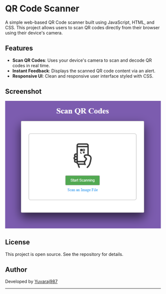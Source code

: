# QR Code Scanner

A simple web-based QR Code scanner built using JavaScript, HTML, and CSS. This project allows users to scan QR codes directly from their browser using their device's camera.

## Features

- **Scan QR Codes**: Uses your device's camera to scan and decode QR codes in real time.
- **Instant Feedback**: Displays the scanned QR code content via an alert.
- **Responsive UI**: Clean and responsive user interface styled with CSS.

## Screenshot

![Screenshot](/QR.png)

## License

This project is open source. See the repository for details.

## Author

Developed by [Yuvaraj987](https://github.com/Yuvaraj987)

---
